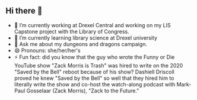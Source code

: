## Hi there 👋

- 🔭 I’m currently working at Drexel Central and working on my LIS Capstone project with the Library of Congress. 
- 🌱 I’m currently learning library science at Drexel university
- 💬 Ask me about my dungeons and dragons campaign.
- 😄 Pronouns: she/her/her's
- ⚡ Fun fact: did you know that the guy who wrote the Funny or Die YouTube show "Zack Morris is Trash" was hired to write on the 2020 "Saved by the Bell" reboot because of his show? Dashiell Driscoll proved he knew "Saved by the Bell" so well that they hired him to literally write the show and co-host the watch-along podcast with Mark-Paul Gosselaar (Zack Morris), "Zack to the Future."
